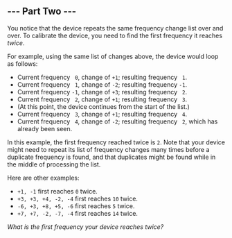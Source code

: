 --- Part Two ---
----------------

You notice that the device repeats the same frequency change list over
and over. To calibrate the device, you need to find the first frequency
it reaches *twice*.

For example, using the same list of changes above, the device would loop
as follows:

-   Current frequency ` 0`, change of `+1`; resulting frequency ` 1`.
-   Current frequency ` 1`, change of `-2`; resulting frequency `-1`.
-   Current frequency `-1`, change of `+3`; resulting frequency ` 2`.
-   Current frequency ` 2`, change of `+1`; resulting frequency ` 3`.
-   (At this point, the device continues from the start of the list.)
-   Current frequency ` 3`, change of `+1`; resulting frequency ` 4`.
-   Current frequency ` 4`, change of `-2`; resulting frequency ` 2`,
    which has already been seen.

In this example, the first frequency reached twice is `2`. Note that
your device might need to repeat its list of frequency changes many
times before a duplicate frequency is found, and that duplicates might
be found while in the middle of processing the list.

Here are other examples:

-   `+1, -1` first reaches `0` twice.
-   `+3, +3, +4, -2, -4` first reaches `10` twice.
-   `-6, +3, +8, +5, -6` first reaches `5` twice.
-   `+7, +7, -2, -7, -4` first reaches `14` twice.

*What is the first frequency your device reaches twice?*
